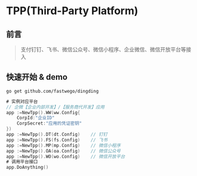 # TPP(Third-Party Platform)

## 前言
> 支付钉钉、飞书、微信公众号、微信小程序、企业微信、微信开放平台等接入

## 快速开始 & demo

```shell script
go get github.com/fastwego/dingding
```

```go
# 实例对应平台
// 企微【企业内部开发】/【服务商代开发】应用
app :=NewTpp().WW(ww.Config{
	CorpId:"企业ID"
	CorpSecret:"应用的凭证密钥"
})
app :=NewTpp().DT(dt.Config)    // 钉钉
app :=NewTpp().FS(fs.Config)    // 飞书
app :=NewTpp().MP(mp.Config)    // 微信小程序
app :=NewTpp().OA(oa.Config)    // 微信公众号
app :=NewTpp().WO(wo.Config)    // 微信开放平台
# 调用平台接口
app.DoAnything()
```